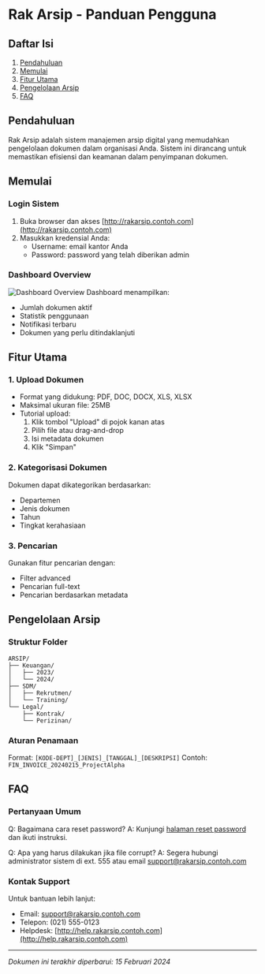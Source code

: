 # Rak Arsip - Panduan Pengguna

## Daftar Isi
1. [Pendahuluan](#pendahuluan)
2. [Memulai](#memulai)
3. [Fitur Utama](#fitur-utama)
4. [Pengelolaan Arsip](#pengelolaan-arsip)
5. [FAQ](#faq)

## Pendahuluan
Rak Arsip adalah sistem manajemen arsip digital yang memudahkan pengelolaan dokumen dalam organisasi Anda. Sistem ini dirancang untuk memastikan efisiensi dan keamanan dalam penyimpanan dokumen.

## Memulai
### Login Sistem
1. Buka browser dan akses [http://rakarsip.contoh.com](http://rakarsip.contoh.com)
2. Masukkan kredensial Anda:
   - Username: email kantor Anda
   - Password: password yang telah diberikan admin

### Dashboard Overview
![Dashboard Overview](/images/dashboard-overview.png)
Dashboard menampilkan:
- Jumlah dokumen aktif
- Statistik penggunaan
- Notifikasi terbaru
- Dokumen yang perlu ditindaklanjuti

## Fitur Utama

### 1. Upload Dokumen
- Format yang didukung: PDF, DOC, DOCX, XLS, XLSX
- Maksimal ukuran file: 25MB
- Tutorial upload:
  1. Klik tombol "Upload" di pojok kanan atas
  2. Pilih file atau drag-and-drop
  3. Isi metadata dokumen
  4. Klik "Simpan"

### 2. Kategorisasi Dokumen
Dokumen dapat dikategorikan berdasarkan:
- Departemen
- Jenis dokumen
- Tahun
- Tingkat kerahasiaan

### 3. Pencarian
Gunakan fitur pencarian dengan:
- Filter advanced
- Pencarian full-text
- Pencarian berdasarkan metadata

## Pengelolaan Arsip

### Struktur Folder
```
ARSIP/
├── Keuangan/
│   ├── 2023/
│   └── 2024/
├── SDM/
│   ├── Rekrutmen/
│   └── Training/
└── Legal/
    ├── Kontrak/
    └── Perizinan/
```

### Aturan Penamaan
Format: `[KODE-DEPT]_[JENIS]_[TANGGAL]_[DESKRIPSI]`
Contoh: `FIN_INVOICE_20240215_ProjectAlpha`

## FAQ

### Pertanyaan Umum
Q: Bagaimana cara reset password?
A: Kunjungi [halaman reset password](http://rakarsip.contoh.com/reset) dan ikuti instruksi.

Q: Apa yang harus dilakukan jika file corrupt?
A: Segera hubungi administrator sistem di ext. 555 atau email support@rakarsip.contoh.com

### Kontak Support
Untuk bantuan lebih lanjut:
- Email: support@rakarsip.contoh.com
- Telepon: (021) 555-0123
- Helpdesk: [http://help.rakarsip.contoh.com](http://help.rakarsip.contoh.com)

---
*Dokumen ini terakhir diperbarui: 15 Februari 2024*
